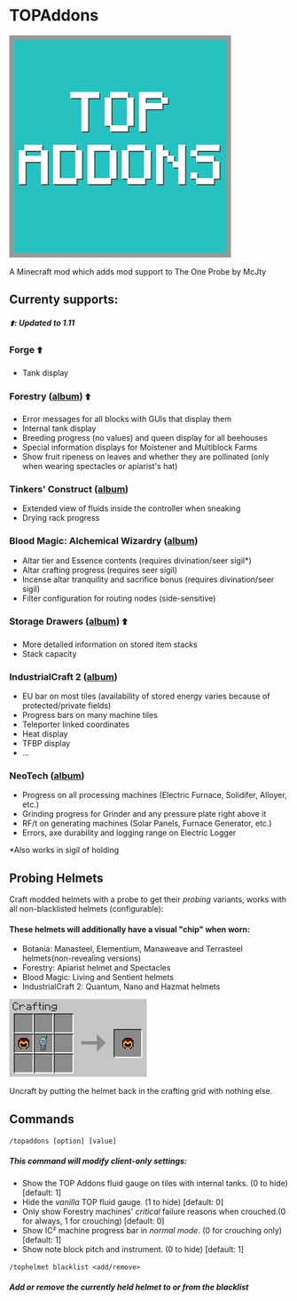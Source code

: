 # TOPAddons

![Logo](images/logo.jpg)

A Minecraft mod which adds mod support to The One Probe by McJty

## Currenty supports:

##### &#129069;: Updated to 1.11

### Forge &#129069;

- Tank display

### Forestry ([album](http://imgur.com/a/APS3S)) &#129069;

- Error messages for all blocks with GUIs that display them
- Internal tank display
- Breeding progress (no values) and queen display for all beehouses
- Special information displays for Moistener and Multiblock Farms
- Show fruit ripeness on leaves and whether they are pollinated (only when wearing spectacles or apiarist's hat)

### Tinkers' Construct ([album](http://imgur.com/a/F7LbA))

- Extended view of fluids inside the controller when sneaking
- Drying rack progress

### Blood Magic: Alchemical Wizardry ([album](http://imgur.com/a/t9aNg))

- Altar tier and Essence contents (requires divination/seer sigil*)
- Altar crafting progress (requires seer sigil)
- Incense altar tranquility and sacrifice bonus (requires divination/seer sigil)
- Filter configuration for routing nodes (side-sensitive)

### Storage Drawers ([album](http://imgur.com/lXSgOm5)) &#129069;

- More detailed information on stored item stacks
- Stack capacity

### IndustrialCraft 2 ([album](http://imgur.com/a/8jY8H))

- EU bar on most tiles (availability of stored energy varies because of protected/private fields)
- Progress bars on many machine tiles
- Teleporter linked coordinates
- Heat display
- TFBP display
- ...

### NeoTech ([album](http://imgur.com/a/n1Zd4))

- Progress on all processing machines (Electric Furnace, Solidifer, Alloyer, etc.)
- Grinding progress for Grinder and any pressure plate right above it
- RF/t on generating machines (Solar Panels, Furnace Generator, etc.)
- Errors, axe durability and logging range on Electric Logger

*Also works in sigil of holding

## Probing Helmets
Craft modded helmets with a probe to get their *probing* variants, works with all non-blacklisted helmets (configurable):
#### These helmets will additionally have a visual "chip" when worn:

- Botania: Manasteel, Elementium, Manaweave and Terrasteel helmets(non-revealing versions)
- Forestry: Apiarist helmet and Spectacles
- Blood Magic: Living and Sentient helmets
- IndustrialCraft 2: Quantum, Nano and Hazmat helmets

![helmets](images/probing_helmets.gif)

Uncraft by putting the helmet back in the crafting grid with nothing else.

## Commands

```/topaddons [option] [value]```
##### This command will modify client-only settings:

- Show the TOP Addons fluid gauge on tiles with internal tanks. (0 to hide) [default: 1] 
- Hide the *vanilla* TOP fluid gauge. (1 to hide) [default: 0]
- Only show Forestry machines' *critical* failure reasons when crouched.(0 for always, 1 for crouching) [default: 0]
- Show IC² machine progress bar in *normal mode*. (0 for crouching only) [default: 1]
- Show note block pitch and instrument. (0 to hide) [default: 1]

```/tophelmet blacklist <add/remove>```
##### Add or remove the currently held helmet to or from the blacklist